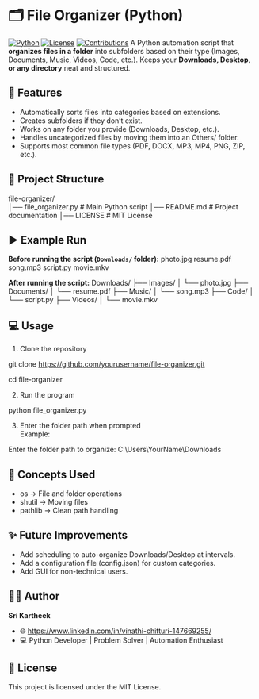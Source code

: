 # 🗂️ File Organizer (Python)
[![Python](https://img.shields.io/badge/Python-3.8%2B-blue.svg)](https://www.python.org/)
[![License](https://img.shields.io/badge/License-MIT-green.svg)](LICENSE)
[![Contributions](https://img.shields.io/badge/Contributions-Welcome-orange.svg)](https://github.com/yourusername/file-organizer/issues)
A Python automation script that **organizes files in a folder** into subfolders based on their type (Images, Documents, Music, Videos, Code, etc.). Keeps your **Downloads, Desktop, or any directory** neat and structured.

## 🚀 Features
- Automatically sorts files into categories based on extensions.
- Creates subfolders if they don’t exist.
- Works on any folder you provide (Downloads, Desktop, etc.).
- Handles uncategorized files by moving them into an Others/ folder.
- Supports most common file types (PDF, DOCX, MP3, MP4, PNG, ZIP, etc.).

## 📂 Project Structure
file-organizer/  
│── file_organizer.py # Main Python script
│── README.md # Project documentation
│── LICENSE # MIT License

## ▶️ Example Run
**Before running the script (`Downloads/` folder):**
photo.jpg
resume.pdf
song.mp3
script.py
movie.mkv

**After running the script:**
Downloads/
├── Images/
│ └── photo.jpg
├── Documents/
│ └── resume.pdf
├── Music/
│ └── song.mp3
├── Code/
│ └── script.py
├── Videos/
│ └── movie.mkv


## 💻 Usage
1. Clone the repository  


git clone https://github.com/yourusername/file-organizer.git

cd file-organizer


2. Run the program  


python file_organizer.py


3. Enter the folder path when prompted  
Example:  


Enter the folder path to organize: C:\Users\YourName\Downloads


## 📘 Concepts Used
- os → File and folder operations
- shutil → Moving files
- pathlib → Clean path handling

## ✨ Future Improvements
- Add scheduling to auto-organize Downloads/Desktop at intervals.
- Add a configuration file (config.json) for custom categories.
- Add GUI for non-technical users.

## 👨‍💻 Author
**Sri Kartheek**  
- 🌐 https://www.linkedin.com/in/vinathi-chitturi-147669255/  
- 💻 Python Developer | Problem Solver | Automation Enthusiast  

## 📜 License
This project is licensed under the MIT License.

